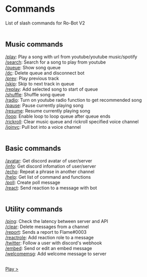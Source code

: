 # Commands

List of slash commands for Ro-Bot V2<br><br>

## Music commands

[/play](/commands/musiccommands/play): Play a song with url from youtube/youtube music/spotify<br>
[/search](/commands/musiccommands/search): Search for a song to play from youtube<br>
[/queue](/commands/musiccommands/queue): Show song queue<br>
[/dc](/commands/musiccommands/dc): Delete queue and disconnect bot<br>
[/prev](/commands/musiccommands/prev): Play previous track<br>
[/skip](/commands/musiccommands/skip): Skip to next track in queue<br>
[/replay](/commands/musiccommands/replay): Add selected song to start of queue<br>
[/shuffle](/commands/musiccommands/shuffle): Shuffle song queue<br>
[/radio](/commands/musiccommands/radio): Turn on youtube radio function to get recommended song<br>
[/pause](/commands/musiccommands/pause): Pause currently playing song<br>
[/resume](/commands/musiccommands/resume): Resume currently playing song<br>
[/loop](/commands/musiccommands/loop): Enable loop to loop queue after queue ends<br>
[/rickroll](/commands/musiccommands/rickroll): Clear music queue and rickroll specified voice channel<br>
[/joinvc](/commands/musiccommands/joinvc): Pull bot into a voice channel<br><br>

## Basic commands

[/avatar](/commands/basiccommands/avatar): Get discord avatar of user/server<br>
[/info](/commands/basiccommands/info): Get discord infomation of user/server<br>
[/echo](/commands/basiccommands/echo): Repeat a phrase in another channel<br>
[/help](/commands/basiccommands/help): Get list of command and functions<br>
[/poll](/commands/basiccommands/poll): Create poll message<br>
[/react](/commands/basiccommands/react): Send reaction to a message with bot<br><br>

## Utility commands

[/ping](/commands/utilitycommands/ping): Check the latency between server and API<br>
[/clear](/commands/utilitycommands/clear): Delete messages from a channel<br>
[/report](/commands/utilitycommands/report): Sends a report to Flame#0003<br>
[/reactrole](/commands/utilitycommands/reactrole): Add reaction role to a message<br>
[/twitter](/commands/utilitycommands/twitter): Follow a user with discord's webhook<br>
[/embed](/commands/utilitycommands/embed): Send or edit an embed message<br>
[/welcomemsg](/commands/utilitycommands/welcomemsg): Add welcome message to server<br><br>

<a class="button next" href="./#/commands/musiccommands/play" role="button">Play ></a>
